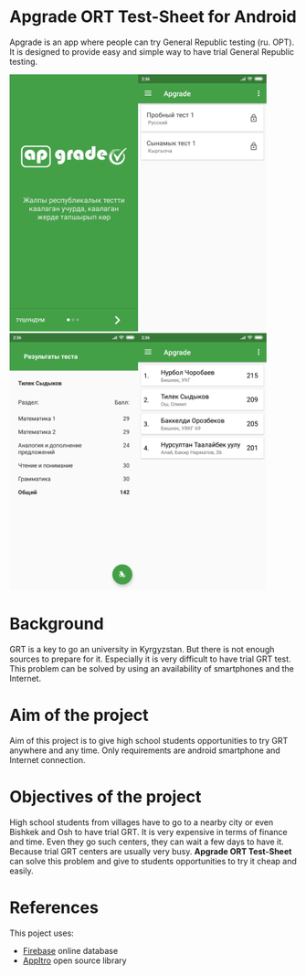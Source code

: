 # Apgrade ORT Test-Sheet for Android

Apgrade is an app where people can try General Republic testing (ru. ОРТ). 
It is designed to provide easy and simple way to have trial 
General Republic testing.

<div style="display:inline-flex">  
    <img src="https://raw.githubusercontent.com/chorobaev/Apgrade-ORT-Test-sheet/master/images/Screenshot_2019-04-24-16-41-32-081_com.example.apgrate.png" height="450px" alt="Images"/>
    <img src="https://raw.githubusercontent.com/chorobaev/Apgrade-ORT-Test-sheet/master/images/Screenshot_2019-04-24-16-34-13-792_com.example.apgrate.png" height="450px"/>
</div>

<div style="display:inline-flex">  
    <img src="https://raw.githubusercontent.com/chorobaev/Apgrade-ORT-Test-sheet/master/images/Screenshot_2019-04-24-15-40-39-557_com.example.apgrate.png" height="450px"/>  
    <img src="https://raw.githubusercontent.com/chorobaev/Apgrade-ORT-Test-sheet/master/images/Screenshot_2019-04-24-16-33-30-513_com.example.apgrate.png" height="450px" />
</div>

# Background

GRT is a key to go an university in Kyrgyzstan. But there is not 
enough sources to prepare for it. Especially it is  very difficult to have trial 
GRT test. This problem can be solved by using an availability of 
smartphones and the Internet.

# Aim of the project

Aim of this project is to give high school students opportunities to try GRT 
anywhere and any time. Only requirements are android smartphone and 
Internet connection.

# Objectives of the project

High school students from villages have to go to a nearby city or even Bishkek and
Osh to have trial GRT. It is very expensive in terms of finance and time. 
Even they go such centers, they can wait a few days to have it. Because 
trial GRT centers are usually very busy. **Apgrade ORT Test-Sheet** can solve this problem 
and give to students opportunities to try it cheap and easily.

# References

This poject uses:

- [Firebase](https://firebase.google.com) online database
- [AppItro](https://github.com/AppIntro/AppIntro) open source library

